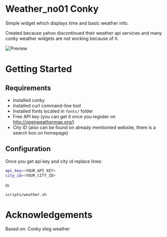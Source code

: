 # Weather_no01 Conky

Simple widget which displays time and basic weather info.

Created because yahoo discontinued their weather api services and many conky weather widgets are not working because of it.

![Preview](preview.png)

# Getting Started

## Requirements

- Installed conky
- Installed curl command-line tool
- Installed fonts located in `fonts/` folder
- Free API key (you can get it once you register on http://openweathermap.org/)
- City ID (also can be found on already mentionted website, there is a search box on homepage)


## Configuration
Once you get api key and city id replace lines: 
```bash
api_key=<YOUR_API_KEY>
city_id=<YOUR_CITY_ID>
``` 
in 
```
scripts/weather.sh
```

# Acknowledgements

Based on: Conky eleg weather